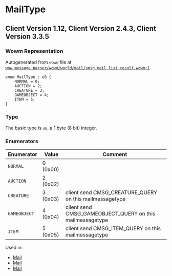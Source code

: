# MailType

## Client Version 1.12, Client Version 2.4.3, Client Version 3.3.5

### Wowm Representation

Autogenerated from `wowm` file at [`wow_message_parser/wowm/world/mail/smsg_mail_list_result.wowm:1`](https://github.com/gtker/wow_messages/tree/main/wow_message_parser/wowm/world/mail/smsg_mail_list_result.wowm#L1).

```rust,ignore
enum MailType : u8 {
    NORMAL = 0;
    AUCTION = 2;
    CREATURE = 3;
    GAMEOBJECT = 4;
    ITEM = 5;
}
```
### Type
The basic type is `u8`, a 1 byte (8 bit) integer.
### Enumerators
| Enumerator | Value  | Comment |
| --------- | -------- | ------- |
| `NORMAL` | 0 (0x00) |  |
| `AUCTION` | 2 (0x02) |  |
| `CREATURE` | 3 (0x03) | client send CMSG_CREATURE_QUERY on this mailmessagetype |
| `GAMEOBJECT` | 4 (0x04) | client send CMSG_GAMEOBJECT_QUERY on this mailmessagetype |
| `ITEM` | 5 (0x05) | client send CMSG_ITEM_QUERY on this mailmessagetype |

Used in:
* [Mail](mail.md)
* [Mail](mail.md)
* [Mail](mail.md)

